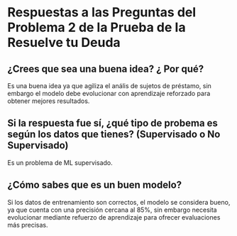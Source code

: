 # Respuestas a las Preguntas del Problema 2 de la Prueba de Ia Resuelve tu Deuda

## ¿Crees que sea una buena idea? ¿ Por qué?

Es una buena idea ya que agiliza el anális de sujetos de préstamo, sin embargo
el modelo debe evolucionar con aprendizaje reforzado para obtener mejores
resultados.


## Si la respuesta fue sí, ¿qué tipo de probema es según los datos que tienes? (Supervisado o No Supervisado)

Es un problema de ML supervisado.

## ¿Cómo sabes que es un buen modelo?

Si los datos de entrenamiento son correctos, el modelo se considera bueno, ya que cuenta con una precisión cercana al 85%, sin embargo necesita evolucionar mediante refuerzo de aprendizaje para ofrecer evaluaciones más precisas.
